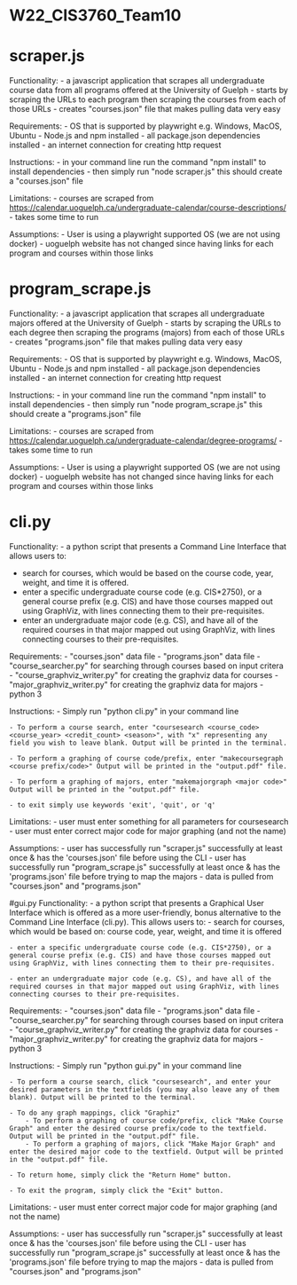 # W22_CIS3760_Team10

# scraper.js

Functionality:
    - a javascript application that scrapes all undergraduate course data from all programs 
        offered at the University of Guelph
    - starts by scraping the URLs to each program then scraping the courses from each of those URLs
    - creates "courses.json" file that makes pulling data very easy

Requirements:
    - OS that is supported by playwright e.g. Windows, MacOS, Ubuntu 
    - Node.js and npm installed 
    - all package.json dependencies installed
    - an internet connection for creating http request 

Instructions: 
    - in your command line run the command "npm install" to install dependencies
    - then simply run "node scraper.js" this should create a "courses.json" file

Limitations:
    - courses are scraped from https://calendar.uoguelph.ca/undergraduate-calendar/course-descriptions/
    - takes some time to run 

Assumptions:
    - User is using a playwright supported OS (we are not using docker)
    - uoguelph website has not changed since having links for each program 
        and courses within those links

# program_scrape.js

Functionality:
    - a javascript application that scrapes all undergraduate majors offered at the University of Guelph
    - starts by scraping the URLs to each degree then scraping the programs (majors) from each of those URLs
    - creates "programs.json" file that makes pulling data very easy

Requirements:
    - OS that is supported by playwright e.g. Windows, MacOS, Ubuntu 
    - Node.js and npm installed 
    - all package.json dependencies installed
    - an internet connection for creating http request 

Instructions: 
    - in your command line run the command "npm install" to install dependencies
    - then simply run "node program_scrape.js" this should create a "programs.json" file

Limitations:
    - courses are scraped from https://calendar.uoguelph.ca/undergraduate-calendar/degree-programs/
    - takes some time to run 

Assumptions:
    - User is using a playwright supported OS (we are not using docker)
    - uoguelph website has not changed since having links for each program 
        and courses within those links

# cli.py

Functionality: 
    - a python script that presents a Command Line Interface that allows users to:

- search for courses, which would be  based on the course code, year, weight, and time it is offered.
- enter a specific undergraduate course code (e.g. CIS*2750), or a general course prefix (e.g. CIS) and have those courses mapped out using GraphViz, with lines connecting them to their pre-requisites. 
- enter an undergraduate major code (e.g. CS), and have all of the required courses in that major mapped out using GraphViz, with lines connecting courses to their pre-requisites.

Requirements:
    - "courses.json" data file
    - "programs.json" data file
    - "course_searcher.py" for searching through courses based on input critera
    - "course_graphviz_writer.py" for creating the graphviz data for courses
    - "major_graphviz_writer.py" for creating the graphviz data for majors
    - python 3

Instructions:
    - Simply run "python cli.py" in your command line

    - To perform a course search, enter "coursesearch <course_code> <course_year> <credit_count> <season>", with "x" representing any field you wish to leave blank. Output will be printed in the terminal.

    - To perform a graphing of course code/prefix, enter "makecoursegraph <course prefix/code>" Output will be printed in the "output.pdf" file.

    - To perform a graphing of majors, enter "makemajorgraph <major code>" Output will be printed in the "output.pdf" file.

    - to exit simply use keywords 'exit', 'quit', or 'q' 

Limitations:
    - user must enter something for all parameters for coursesearch
    - user must enter correct major code for major graphing (and not the name)

Assumptions:
    - user has successfully run "scraper.js" successfully at least once  & has the 'courses.json' file before using the CLI
    - user has successfully run "program_scrape.js" successfully at least once  & has the 'programs.json' file before trying to map the majors
    - data is pulled from "courses.json" and "programs.json"

#gui.py
Functionality: 
    - a python script that presents a Graphical User Interface which is offered as a more user-friendly, bonus alternative to the Command Line Interface (cli.py). This allows users to:
    - search for courses, which would be based on:
        course code, year, weight, and time it is offered

    - enter a specific undergraduate course code (e.g. CIS*2750), or a general course prefix (e.g. CIS) and have those courses mapped out using GraphViz, with lines connecting them to their pre-requisites. 
    
    - enter an undergraduate major code (e.g. CS), and have all of the required courses in that major mapped out using GraphViz, with lines connecting courses to their pre-requisites.

Requirements:
    - "courses.json" data file
    - "programs.json" data file
    - "course_searcher.py" for searching through courses based on input critera
    - "course_graphviz_writer.py" for creating the graphviz data for courses
    - "major_graphviz_writer.py" for creating the graphviz data for majors
    - python 3

Instructions:
    - Simply run "python gui.py" in your command line

    - To perform a course search, click "coursesearch", and enter your desired parameters in the textfields (you may also leave any of them blank). Output will be printed to the terminal.
    
    - To do any graph mappings, click "Graphiz" 
        - To perform a graphing of course code/prefix, click "Make Course Graph" and enter the desired course prefix/code to the textfield. Output will be printed in the "output.pdf" file.
        - To perform a graphing of majors, click "Make Major Graph" and enter the desired major code to the textfield. Output will be printed in the "output.pdf" file.

    - To return home, simply click the "Return Home" button.

    - To exit the program, simply click the "Exit" button.

Limitations:
    - user must enter correct major code for major graphing (and not the name)

Assumptions:
    - user has successfully run "scraper.js" successfully at least once  & has the 'courses.json' file before using the CLI
    - user has successfully run "program_scrape.js" successfully at least once  & has the 'programs.json' file before trying to map the majors
    - data is pulled from "courses.json" and "programs.json"


